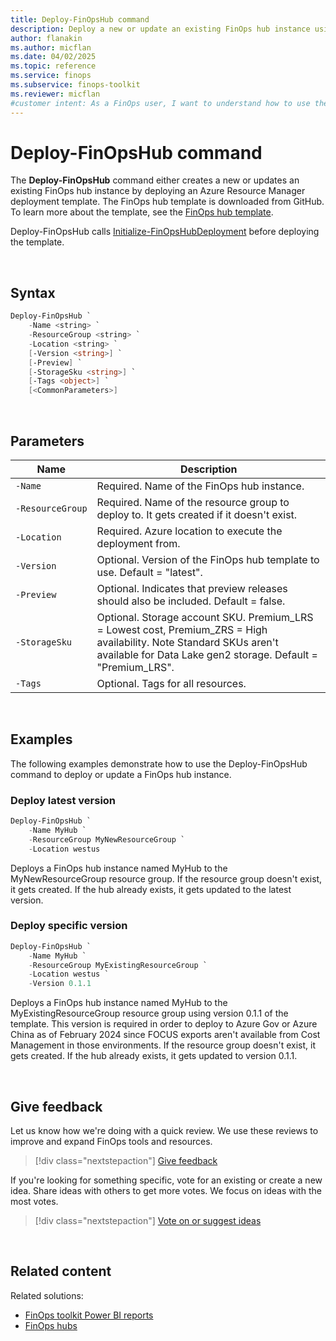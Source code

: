 ```yaml
---
title: Deploy-FinOpsHub command
description: Deploy a new or update an existing FinOps hub instance using the Deploy-FinOpsHub command in the FinOpsToolkit module.
author: flanakin
ms.author: micflan
ms.date: 04/02/2025
ms.topic: reference
ms.service: finops
ms.subservice: finops-toolkit
ms.reviewer: micflan
#customer intent: As a FinOps user, I want to understand how to use the what Deploy-FinOpsHub command in the FinOpsToolkit module.
---
```


<!-- markdownlint-disable-next-line MD025 -->
# Deploy-FinOpsHub command

The **Deploy-FinOpsHub** command either creates a new or updates an existing FinOps hub instance by deploying an Azure Resource Manager deployment template. The FinOps hub template is downloaded from GitHub. To learn more about the template, see the [FinOps hub template](../../hubs/template.md).

Deploy-FinOpsHub calls [Initialize-FinOpsHubDeployment](Initialize-FinOpsHubDeployment.md) before deploying the template.

<br>

## Syntax

```powershell
Deploy-FinOpsHub `
    -Name <string> `
    -ResourceGroup <string> `
    -Location <string> `
    [-Version <string>] `
    [-Preview] `
    [-StorageSku <string>] `
    [-Tags <object>] `
    [<CommonParameters>]
```

<br>

## Parameters

| Name             | Description                                                                                                                                                                         |
| ---------------- | ----------------------------------------------------------------------------------------------------------------------------------------------------------------------------------- |
| `‑Name`          | Required. Name of the FinOps hub instance.                                                                                                                                          |
| `‑ResourceGroup` | Required. Name of the resource group to deploy to. It gets created if it doesn't exist.                                                                                             |
| `‑Location`      | Required. Azure location to execute the deployment from.                                                                                                                            |
| `‑Version`       | Optional. Version of the FinOps hub template to use. Default = "latest".                                                                                                            |
| `‑Preview`       | Optional. Indicates that preview releases should also be included. Default = false.                                                                                                 |
| `‑StorageSku`    | Optional. Storage account SKU. Premium_LRS = Lowest cost, Premium_ZRS = High availability. Note Standard SKUs aren't available for Data Lake gen2 storage. Default = "Premium_LRS". |
| `‑Tags`          | Optional. Tags for all resources.                                                                                                                                                   |

<br>

## Examples

The following examples demonstrate how to use the Deploy-FinOpsHub command to deploy or update a FinOps hub instance.

### Deploy latest version

```powershell
Deploy-FinOpsHub `
    -Name MyHub `
    -ResourceGroup MyNewResourceGroup `
    -Location westus
```

Deploys a FinOps hub instance named MyHub to the MyNewResourceGroup resource group. If the resource group doesn't exist, it gets created. If the hub already exists, it gets updated to the latest version.

### Deploy specific version

```powershell
Deploy-FinOpsHub `
    -Name MyHub `
    -ResourceGroup MyExistingResourceGroup `
    -Location westus `
    -Version 0.1.1
```

Deploys a FinOps hub instance named MyHub to the MyExistingResourceGroup resource group using version 0.1.1 of the template. This version is required in order to deploy to Azure Gov or Azure China as of February 2024 since FOCUS exports aren't available from Cost Management in those environments. If the resource group doesn't exist, it gets created. If the hub already exists, it gets updated to version 0.1.1.

<br>

## Give feedback

Let us know how we're doing with a quick review. We use these reviews to improve and expand FinOps tools and resources.

> [!div class="nextstepaction"]
> [Give feedback](https://portal.azure.com/#view/HubsExtension/InProductFeedbackBlade/extensionName/FinOpsToolkit/cesQuestion/How%20easy%20or%20hard%20is%20it%20to%20use%20the%20FinOps%20toolkit%20PowerShell%20module%3F/cvaQuestion/How%20valuable%20are%20the%20FinOps%20toolkit%20PowerShell%20module%3F/surveyId/FTK0.9/bladeName/PowerShell/featureName/Hubs.DeployHub)

If you're looking for something specific, vote for an existing or create a new idea. Share ideas with others to get more votes. We focus on ideas with the most votes.

> [!div class="nextstepaction"]
> [Vote on or suggest ideas](https://github.com/microsoft/finops-toolkit/issues?q=is%3Aissue%20is%3Aopen%20label%3A%22Tool%3A%20PowerShell%22%20sort%3A"reactions-%2B1-desc")

<br>

## Related content

Related solutions:

- [FinOps toolkit Power BI reports](../../power-bi/reports.md)
- [FinOps hubs](../../hubs/finops-hubs-overview.md)


<br>
